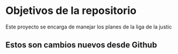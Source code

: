 # Objetivos de la repositorio

Este proyecto se encarga de manejar los planes de la liga de la justic

## Estos son cambios nuevos desde Github
